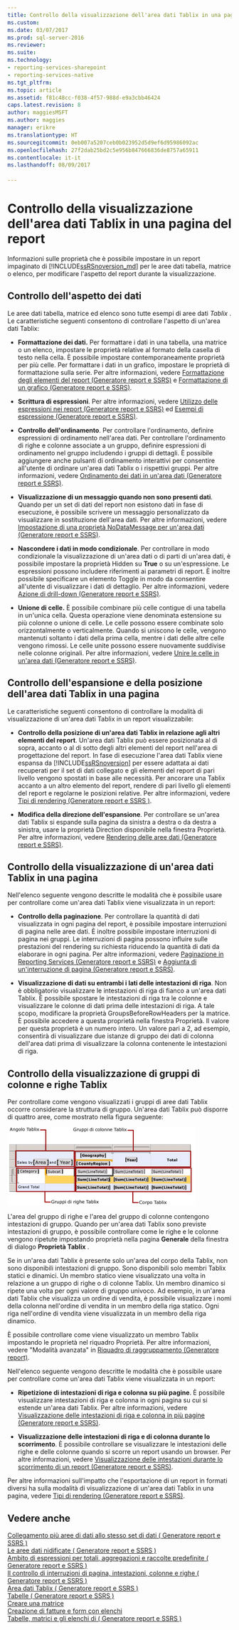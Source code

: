 ```yaml
---
title: Controllo della visualizzazione dell'area dati Tablix in una pagina del Report | Documenti Microsoft
ms.custom: 
ms.date: 03/07/2017
ms.prod: sql-server-2016
ms.reviewer: 
ms.suite: 
ms.technology:
- reporting-services-sharepoint
- reporting-services-native
ms.tgt_pltfrm: 
ms.topic: article
ms.assetid: f81c48cc-f038-4f57-988d-e9a3cbb46424
caps.latest.revision: 8
author: maggiesMSFT
ms.author: maggies
manager: erikre
ms.translationtype: HT
ms.sourcegitcommit: 0eb007a5207ceb0b023952d5d9ef6d95986092ac
ms.openlocfilehash: 27f2dab25bd2c5e956b847666836de8757a65911
ms.contentlocale: it-it
ms.lasthandoff: 08/09/2017

---
```

# <a name="controlling-the-tablix-data-region-display-on-a-report-page"></a>Controllo della visualizzazione dell'area dati Tablix in una pagina del report
Informazioni sulle proprietà che è possibile impostare in un report impaginato di [!INCLUDE[ssRSnoversion_md](../../includes/ssrsnoversion-md.md)] per le aree dati tabella, matrice o elenco, per modificare l'aspetto del report durante la visualizzazione.  
   
## <a name="controlling-the-appearance-of-data"></a>Controllo dell'aspetto dei dati  
Le aree dati tabella, matrice ed elenco sono tutte esempi di aree dati *Tablix* . Le caratteristiche seguenti consentono di controllare l'aspetto di un'area dati Tablix:  
  
-   **Formattazione dei dati.** Per formattare i dati in una tabella, una matrice o un elenco, impostare le proprietà relative al formato della casella di testo nella cella. È possibile impostare contemporaneamente proprietà per più celle. Per formattare i dati in un grafico, impostare le proprietà di formattazione sulla serie. Per altre informazioni, vedere [Formattazione degli elementi del report &#40;Generatore report e SSRS&#41;](../../reporting-services/report-design/formatting-report-items-report-builder-and-ssrs.md) e [Formattazione di un grafico &#40;Generatore report e SSRS&#41;](../../reporting-services/report-design/formatting-a-chart-report-builder-and-ssrs.md).  
  
-   **Scrittura di espressioni**. Per altre informazioni, vedere [Utilizzo delle espressioni nei report &#40;Generatore report e SSRS&#41;](../../reporting-services/report-design/expression-uses-in-reports-report-builder-and-ssrs.md) ed [Esempi di espressione &#40;Generatore report e SSRS&#41;](../../reporting-services/report-design/expression-examples-report-builder-and-ssrs.md).  
  
-   **Controllo dell'ordinamento**. Per controllare l'ordinamento, definire espressioni di ordinamento nell'area dati. Per controllare l'ordinamento di righe e colonne associate a un gruppo, definire espressioni di ordinamento nel gruppo includendo i gruppi di dettagli. È possibile aggiungere anche pulsanti di ordinamento interattivi per consentire all'utente di ordinare un'area dati Tablix o i rispettivi gruppi. Per altre informazioni, vedere [Ordinamento dei dati in un'area dati &#40;Generatore report e SSRS&#41;](../../reporting-services/report-design/sort-data-in-a-data-region-report-builder-and-ssrs.md).  
  
-   **Visualizzazione di un messaggio quando non sono presenti dati**. Quando per un set di dati del report non esistono dati in fase di esecuzione, è possibile scrivere un messaggio personalizzato da visualizzare in sostituzione dell'area dati. Per altre informazioni, vedere [Impostazione di una proprietà NoDataMessage per un'area dati &#40;Generatore report e SSRS&#41;](../../reporting-services/report-data/set-a-no-data-message-for-a-data-region-report-builder-and-ssrs.md).  
  
-   **Nascondere i dati in modo condizionale**. Per controllare in modo condizionale la visualizzazione di un'area dati o di parti di un'area dati, è possibile impostare la proprietà Hidden su **True** o su un'espressione. Le espressioni possono includere riferimenti ai parametri di report. È inoltre possibile specificare un elemento Toggle in modo da consentire all'utente di visualizzare i dati di dettaglio. Per altre informazioni, vedere [Azione di drill-down &#40;Generatore report e SSRS&#41;](../../reporting-services/report-design/drilldown-action-report-builder-and-ssrs.md).  
  
-   **Unione di celle.** È possibile combinare più celle contigue di una tabella in un'unica cella. Questa operazione viene denominata estensione su più colonne o unione di celle. Le celle possono essere combinate solo orizzontalmente o verticalmente. Quando si uniscono le celle, vengono mantenuti soltanto i dati della prima cella, mentre i dati delle altre celle vengono rimossi. Le celle unite possono essere nuovamente suddivise nelle colonne originali. Per altre informazioni, vedere [Unire le celle in un'area dati &#40;Generatore report e SSRS&#41;](../../reporting-services/report-design/merge-cells-in-a-data-region-report-builder-and-ssrs.md).  
  
## <a name="controlling-tablix-data-region-position-and-expansion-on-a-page"></a>Controllo dell'espansione e della posizione dell'area dati Tablix in una pagina  
 Le caratteristiche seguenti consentono di controllare la modalità di visualizzazione di un'area dati Tablix in un report visualizzabile:  
  
-   **Controllo della posizione di un'area dati Tablix in relazione agli altri elementi del report**. Un'area dati Tablix può essere posizionata al di sopra, accanto o al di sotto degli altri elementi del report nell'area di progettazione del report. In fase di esecuzione l'area dati Tablix viene espansa da [!INCLUDE[ssRSnoversion](../../includes/ssrsnoversion-md.md)] per essere adattata ai dati recuperati per il set di dati collegato e gli elementi del report di pari livello vengono spostati in base alle necessità. Per ancorare una Tablix accanto a un altro elemento del report, rendere di pari livello gli elementi del report e regolarne le posizioni relative. Per altre informazioni, vedere [Tipi di rendering  &#40;Generatore report e SSRS &#41;](../../reporting-services/report-design/rendering-behaviors-report-builder-and-ssrs.md).  
  
-   **Modifica della direzione dell'espansione**. Per controllare se un'area dati Tablix si espande sulla pagina da sinistra a destra o da destra a sinistra, usare la proprietà Direction disponibile nella finestra Proprietà. Per altre informazioni, vedere [Rendering delle aree dati &#40;Generatore report e SSRS&#41;](../../reporting-services/report-design/rendering-data-regions-report-builder-and-ssrs.md).  
  
## <a name="controlling-how-a-tablix-data-region-renders-on-a-page"></a>Controllo della visualizzazione di un'area dati Tablix in una pagina  
 Nell'elenco seguente vengono descritte le modalità che è possibile usare per controllare come un'area dati Tablix viene visualizzata in un report:  
  
-   **Controllo della paginazione**. Per controllare la quantità di dati visualizzata in ogni pagina del report, è possibile impostare interruzioni di pagina nelle aree dati. È inoltre possibile impostare interruzioni di pagina nei gruppi. Le interruzioni di pagina possono influire sulle prestazioni del rendering su richiesta riducendo la quantità di dati da elaborare in ogni pagina. Per altre informazioni, vedere [Paginazione in Reporting Services &#40;Generatore report e SSRS&#41;](../../reporting-services/report-design/pagination-in-reporting-services-report-builder-and-ssrs.md) e [Aggiunta di un'interruzione di pagina &#40;Generatore report e SSRS&#41;](../../reporting-services/report-design/add-a-page-break-report-builder-and-ssrs.md).  
  
-   **Visualizzazione di dati su entrambi i lati delle intestazioni di riga**. Non è obbligatorio visualizzare le intestazioni di riga di fianco a un'area dati Tablix. È possibile spostare le intestazioni di riga tra le colonne e visualizzare le colonne di dati prima delle intestazioni di riga. A tale scopo, modificare la proprietà GroupsBeforeRowHeaders per la matrice. È possibile accedere a questa proprietà nella finestra Proprietà. Il valore per questa proprietà è un numero intero. Un valore pari a 2, ad esempio, consentirà di visualizzare due istanze di gruppo dei dati di colonna dell'area dati prima di visualizzare la colonna contenente le intestazioni di riga.  
  
## <a name="controlling-how-tablix-row-and-column-groups-render"></a>Controllo della visualizzazione di gruppi di colonne e righe Tablix  
 Per controllare come vengono visualizzati i gruppi di aree dati Tablix occorre considerare la struttura di gruppo. Un'area dati Tablix può disporre di quattro aree, come mostrato nella figura seguente:  
  
 ![Tablix data region areas](../../reporting-services/report-design/media/rs-tablixareas.gif "Tablix data region areas")  
  
 L'area del gruppo di righe e l'area del gruppo di colonne contengono intestazioni di gruppo. Quando per un'area dati Tablix sono previste intestazioni di gruppo, è possibile controllare come le righe e le colonne vengono ripetute impostando proprietà nella pagina **Generale** della finestra di dialogo **Proprietà Tablix** .  
  
 Se in un'area dati Tablix è presente solo un'area del corpo della Tablix, non sono disponibili intestazioni di gruppo. Sono disponibili solo membri Tablix statici e dinamici. Un membro statico viene visualizzato una volta in relazione a un gruppo di righe o di colonne Tablix. Un membro dinamico si ripete una volta per ogni valore di gruppo univoco. Ad esempio, in un'area dati Tablix che visualizza un ordine di vendita, è possibile visualizzare i nomi della colonna nell'ordine di vendita in un membro della riga statico. Ogni riga nell'ordine di vendita viene visualizzata in un membro della riga dinamico.  
  
 È possibile controllare come viene visualizzato un membro Tablix impostando le proprietà nel riquadro Proprietà. Per altre informazioni, vedere "Modalità avanzata" in [Riquadro di raggruppamento &#40;Generatore report&#41;](../../reporting-services/report-design/grouping-pane-report-builder.md).  
  
 Nell'elenco seguente vengono descritte le modalità che è possibile usare per controllare come un'area dati Tablix viene visualizzata in un report:  
  
-   **Ripetizione di intestazioni di riga e colonna su più pagine**. È possibile visualizzare intestazioni di riga e colonna in ogni pagina su cui si estende un'area dati Tablix. Per altre informazioni, vedere [Visualizzazione delle intestazioni di riga e colonna in più pagine &#40;Generatore report e SSRS&#41;](../../reporting-services/report-design/display-row-and-column-headers-on-multiple-pages-report-builder-and-ssrs.md).  
  
-   **Visualizzazione delle intestazioni di riga e di colonna durante lo scorrimento**. È possibile controllare se visualizzare le intestazioni delle righe e delle colonne quando si scorre un report usando un browser. Per altre informazioni, vedere [Visualizzazione delle intestazioni durante lo scorrimento di un report &#40;Generatore report e SSRS&#41;](../../reporting-services/report-design/keep-headers-visible-when-scrolling-through-a-report-report-builder-and-ssrs.md).  
  
 Per altre informazioni sull'impatto che l'esportazione di un report in formati diversi ha sulla modalità di visualizzazione di un'area dati Tablix in una pagina, vedere [Tipi di rendering &#40;Generatore report e SSRS&#41;](../../reporting-services/report-design/rendering-behaviors-report-builder-and-ssrs.md).  
  
## <a name="see-also"></a>Vedere anche  
 [Collegamento più aree di dati allo stesso set di dati &#40; Generatore report e SSRS &#41;](../../reporting-services/report-design/linking-multiple-data-regions-to-the-same-dataset-report-builder-and-ssrs.md)   
 [Le aree dati nidificate &#40; Generatore report e SSRS &#41;](../../reporting-services/report-design/nested-data-regions-report-builder-and-ssrs.md)   
 [Ambito di espressioni per totali, aggregazioni e raccolte predefinite &#40; Generatore report e SSRS &#41;](../../reporting-services/report-design/expression-scope-for-totals-aggregates-and-built-in-collections.md)   
 [Il controllo di interruzioni di pagina, intestazioni, colonne e righe &#40; Generatore report e SSRS &#41;](../../reporting-services/report-design/controlling-page-breaks-headings-columns-and-rows-report-builder-and-ssrs.md)   
 [Area dati Tablix &#40; Generatore report e SSRS &#41;](../../reporting-services/report-design/tablix-data-region-report-builder-and-ssrs.md)   
 [Tabelle &#40; Generatore report e SSRS &#41;](../../reporting-services/report-design/tables-report-builder-and-ssrs.md)   
 [Creare una matrice](../../reporting-services/report-design/create-a-matrix-report-builder-and-ssrs.md)   
 [Creazione di fatture e form con elenchi](../../reporting-services/report-design/create-invoices-and-forms-with-lists-report-builder-and-ssrs.md)   
 [Tabelle, matrici e gli elenchi di &#40; Generatore report e SSRS &#41;](../../reporting-services/report-design/tables-matrices-and-lists-report-builder-and-ssrs.md)  
  
  
